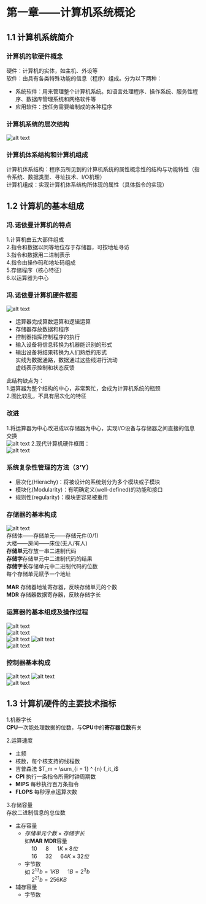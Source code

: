 # 第一章——计算机系统概论
## 1.1 计算机系统简介
### 计算机的软硬件概念 
硬件：计算机的实体，如主机、外设等  
软件：由具有各类特殊功能的信息（程序）组成。分为以下两种：
+ 系统软件：用来管理整个计算机系统。如语言处理程序、操作系统、服务性程序、数据库管理系统和网络软件等
+ 应用软件：按任务需要编制成的各种程序  

### 计算机系统的层次结构
![alt text](images\层次结构.png)

### 计算机体系结构和计算机组成
计算机体系结构：程序员所见到的计算机系统的属性概念性的结构与功能特性（指令系统、数据类型、寻址技术、I/O机理）  
计算机组成：实现计算机体系结构所体现的属性（具体指令的实现）  

## 1.2 计算机的基本组成  
### 冯.诺依曼计算机的特点  
1.计算机由五大部件组成  
2.指令和数据以同等地位存于存储器，可按地址寻访  
3.指令和数据用二进制表示  
4.指令由操作码和地址码组成  
5.存储程序（核心特征）  
6.以运算器为中心  

### 冯.诺依曼计算机硬件框图  
![alt text](images\冯诺依曼结构.png)
+ 运算器完成算数运算和逻辑运算  
+ 存储器存放数据和程序  
+ 控制器指挥控制程序的执行
+ 输入设备将信息转换为机器能识别的形式  
+ 输出设备将结果转换为人们熟悉的形式  
实线为数据通路，数据通过这些线进行流动  
虚线表示控制和状态反馈

此结构缺点为：  
1.运算器为整个结构的中心，非常繁忙，会成为计算机系统的瓶颈  
2.图比较乱，不具有层次化的特征

### 改进  
1.将运算器为中心改进成以存储器为中心，实现I/O设备与存储器之间直接的信息交换  
![alt text](images\存储器为核心.png)
2.现代计算机硬件框图：  
![alt text](images\现代计算机硬件框图.png)

### 系统复杂性管理的方法（3’Y）
+ 层次化(Hierachy)：将被设计的系统划分为多个模块或子模块  
+ 模块化(Modularity)：有明确定义(well-defined)的功能和接口  
+ 规则性(regularity)：模块更容易被重用

### 存储器的基本构成
![alt text](images\存储器构成.png)  
存储体——存储单元——存储元件(0/1)  
大楼——房间——床位(无人/有人)  
**存储单元**存放一串二进制代码  
**存储字**存储单元中二进制代码的结果  
**存储字长**存储单元中二进制代码的位数  
每个存储单元赋予一个地址

**MAR** 存储器地址寄存器，反映存储单元的个数  
**MDR** 存储器数据寄存器，反映存储字长  

### 运算器的基本组成及操作过程  
![alt text](images\运算器基本组成.png)  
![alt text](images\加法操作.png)  
![alt text](images\减法操作.png)
![alt text](images\乘法操作.png)  
![alt text](images\除法操作.png)

### 控制器基本构成  
![alt text](images\控制器基本组成.png)
![alt text](images\取数指令完成过程.png)  
![alt text](images\存数指令完成过程.png)  

## 1.3 计算机硬件的主要技术指标
1.机器字长  
**CPU**一次能处理数据的位数，与**CPU**中的**寄存器位数**有关  

2.运算速度
+ 主频  
+ 核数，每个核支持的线程数  
+ 吉普森法 $T_m = \sum_{i = 1} ^ {n} f_it_i$  
+ **CPI** 执行一条指令所需时钟周期数  
+ **MIPS** 每秒执行百万条指令  
+ **FLOPS** 每秒浮点运算次数  

3.存储容量  
存放二进制信息的总位数  
+ 主存容量  
    + $存储单元个数 \times 存储字长$  
    如**MAR**    **MDR**容量  
        &emsp; 10 &emsp; 8 &emsp; $1K \times 8位$  
        &emsp; 16 &emsp; 32 &emsp; $64K \times 32位$  
    + 字节数  
    如 $2 ^ {13}b = 1KB$ &emsp; $1B = 2 ^ 3b$  
    &emsp; $2 ^ {21}b = 256KB$
+ 辅存容量
    + 字节数